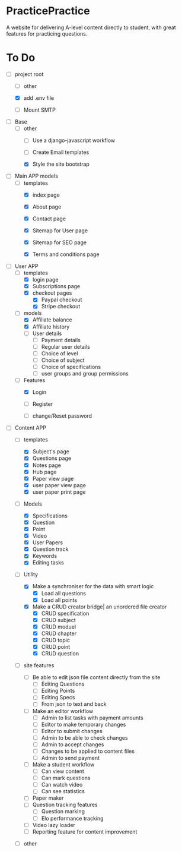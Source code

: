# PracticePractice
A website for delivering A-level content directly to student, with great features for practicing questions.
# To Do






- [ ] project root
	- [ ] other
	- [x] add .env file
	- [ ] Mount SMTP






- [ ] Base
	- [ ] other
		- [ ] Use a django-javascript workflow
		- [ ] Create Email templates
		- [x] Style the site bootstrap







- [ ] Main APP models
	- [ ] templates 
		- [x] index page
		- [x] About page
		- [x] Contact page
		- [x] Sitemap for User page
		- [x] Sitemap for SEO page
		- [x] Terms and conditions page






- [ ] User APP
	- [ ] templates
		- [x] login page
		- [x] Subscriptions page
		- [x] checkout pages
			- [x] Paypal checkout
			- [x] Stripe checkout
	- [ ] models
		- [x] Affiliate balance
		- [x] Affiliate history
		- [ ] User details
			- [ ] Payment details
			- [ ] Regular user details
			- [ ] Choice of level
			- [ ] Choice of subject
			- [ ] Choice of specifications
			- [ ] user groups and group permissions
	- [ ] Features
		- [x] Login
		- [ ] Register
		- [ ] change/Reset password






- [ ] Content APP
	- [ ] templates 
		- [x] Subject's page
		- [x] Questions page
		- [x] Notes page
		- [x] Hub page
		- [x] Paper view page
		- [x] user paper view page
		- [x] user paper print page
	- [ ] Models
		- [x] Specifications
		- [x] Question 
		- [x] Point 
		- [x] Video 
		- [x] User Papers 
		- [x] Question track 
		- [x] Keywords
		- [x] Editing tasks
	- [ ] Utility
		- [x] Make a synchroniser for the data with smart logic
			- [x] Load all questions
			- [x] Load all points
		- [x] Make a CRUD creator bridge| an unordered file creator
			- [x] CRUD specification
			- [x] CRUD subject
			- [x] CRUD moduel
			- [x] CRUD chapter
			- [x] CRUD topic
			- [x] CRUD point
			- [x] CRUD question
	- [ ] site features
		- [ ] Be able to edit json file content directly from the site
			- [ ] Editing Questions
			- [ ] Editing Points
			- [ ] Editing Specs
			- [ ] From json to text and back
		- [ ] Make an editor workflow
			- [ ] Admin to list tasks with payment amounts
			- [ ] Editor to make temporary changes
			- [ ] Editor to submit changes
			- [ ] Admin to be able to check changes
			- [ ] Admin to accept changes
			- [ ] Changes to be applied to content files
			- [ ] Admin to send payment
		- [ ] Make a student workflow
			- [ ] Can view content
			- [ ] Can mark questions
			- [ ] Can watch video
			- [ ] Can see statistics
		- [ ] Paper maker
		- [ ] Question tracking features
			- [ ] Question marking
			- [ ] Elo performance tracking
		- [ ] Video lazy loader
		- [ ] Reporting feature for content improvement
	- [ ] other







